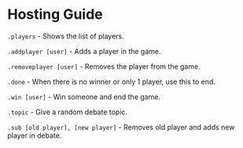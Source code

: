# Hosting Guide

`.players` - Shows the list of players.

`.addplayer [user]` - Adds a player in the game.

`.removeplayer [user]` - Removes the player from the game.

`.done` - When there is no winner or only 1 player, use this to end.

`.win [user]` - Win someone and end the game.

`.topic` - Give a random debate topic.

`.sub [old player], [new player]` - Removes old player and adds new player in debate.
